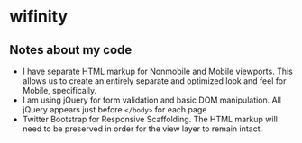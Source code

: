 wifinity
========

## Notes about my code ##
* I have separate HTML markup for Nonmobile and Mobile viewports.  This allows us to create an entirely separate and optimized look and feel for Mobile, specifically.
* I am using jQuery for form validation and basic DOM manipulation.  All jQuery appears just before `</body>` for each page
* Twitter Bootstrap for Responsive Scaffolding.  The HTML markup will need to be preserved in order for the view layer to remain intact.